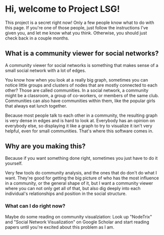 # Hi, welcome to Project LSG!

This project is a secret right now! Only a few people know what to do with this page. If you're one of those people, just follow the instructions I've given you, and let me know what you think. Otherwise, you should just check back in a couple months.

## What is a community viewer for social networks?

A community viewer for social networks is something that makes sense of a small social network with a lot of edges.

You know how when you look at a really big graph, sometimes you can notice little groups and clusters of nodes that are mostly connected to each other? Those are called communities. In a social network, a community might be a classroom, a group of co-workers, or members of the same club. Communities can also have communities within them, like the popular girls that always eat lunch together.

Because most people talk to each other in a community, the resulting graph is very dense in edges and is hard to look at. Everybody has an opinion on everybody else, so displaying it like a graph to try to visualize it isn't very helpful, even for small communities. That's where this software comes in.

## Why are you making this?

Because if you want something done right, sometimes you just have to do it yourself. 

Very few tools do community analysis, and the ones that do don't do what I want. They're good for getting the big picture of who has the most influence in a community, or the general shape of it, but I want a community viewer where you can not only get all of that, but also dig deeply into each individual's relationships and position in the social structure.  

### What can I do right now? 

Maybe do some reading on community visualziation: Look up "NodeTrix" and "Social Network Visualization" on Google Scholar and start reading papers until you're excited about this problem as I am. 
